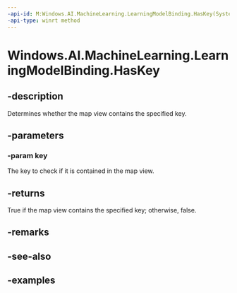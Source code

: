 ```yaml
---
-api-id: M:Windows.AI.MachineLearning.LearningModelBinding.HasKey(System.String)
-api-type: winrt method
---
```


<!-- Method syntax.
public bool LearningModelBinding.HasKey(String key)
-->

# Windows.AI.MachineLearning.LearningModelBinding.HasKey

## -description
Determines whether the map view contains the specified key.

## -parameters
### -param key
The key to check if it is contained in the map view.

## -returns
True if the map view contains the specified key; otherwise, false.

## -remarks

## -see-also

## -examples

